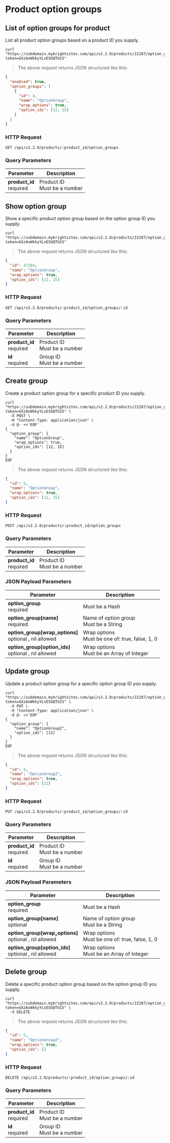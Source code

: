 #  Product option groups

## List of option groups for product

List all product option groups based on a product ID you supply.

```shell
curl "https://subdomain.mybrightsites.com/api/v2.2.0/products/22287/option_groups?token=GXzAxWkkyYLsESGQTU15"
```

> The above request returns JSON structured like this:

```json
{
  "enabled": true,
  "option_groups": [
    {
      "id": 4,
      "name": "OptionGroup",
      "wrap_options": true,
      "option_ids": [12, 15]
    }
  ]
}
```

### HTTP Request

`GET /api/v2.2.0/products/:product_id/option_groups`

### Query Parameters

Parameter | Description
--------- | -----------
<div><strong>product_id </strong></div><div>required</div> | <div>Product ID</div><div>Must be a number</div>


## Show option group

Show a specific product option group based on the option group ID you supply.

```shell
curl "https://subdomain.mybrightsites.com/api/v2.2.0/products/22287/option_groups/4?token=GXzAxWkkyYLsESGQTU15"
```

> The above request returns JSON structured like this:

```json
{
  "id": 47204,
  "name": "OptionGroup",
  "wrap_options": true,
  "option_ids": [12, 15]
}
```

### HTTP Request

`GET /api/v2.2.0/products/:product_id/option_groups/:id`

### Query Parameters

Parameter | Description
--------- | -----------
<div><strong>product_id </strong></div><div>required</div> | <div>Product ID</div><div>Must be a number</div>
<div><strong>id </strong></div><div>required</div> | <div>Group ID</div><div>Must be a number</div>


## Create group

Create a product option group for a specific product ID you supply.

```shell
curl "https://subdomain.mybrightsites.com/api/v2.2.0/products/22287/option_groups?token=GXzAxWkkyYLsESGQTU15" \
  -X POST \
  -H "Content-Type: application/json" \
  -d @- <<'EOF'
{
  "option_group": {
    "name": "OptionGroup",
    "wrap_options": true,
    "option_ids": [12, 15]
  }
}
EOF
```

> The above request returns JSON structured like this:

```json
{
  "id": 5,
  "name": "OptionGroup",
  "wrap_options": true,
  "option_ids": [12, 15]
}
```

### HTTP Request

`POST /api/v2.2.0/products/:product_id/option_groups`

### Query Parameters

Parameter | Description
--------- | -----------
<div><strong>product_id </strong></div><div>required</div> | <div>Product ID</div><div>Must be a number</div>


### JSON Payload Parameters

Parameter | Description
--------- | -----------
<div><strong>option_group </strong></div><div>required</div> | <div>Must be a Hash</div>
<div><strong>option_group[name] </strong></div><div>required</div> | <div>Name of option group</div><div>Must be a String</div>
<div><strong>option_group[wrap_options] </strong></div><div>optional , nil allowed</div> | <div>Wrap options</div><div>Must be one of: true, false, 1, 0</div>
<div><strong>option_group[option_ids] </strong></div><div>optional , nil allowed</div> | <div>Wrap options</div><div>Must be an Array of Integer</div>


## Update group

Update a product option group for a specific option group ID you supply.

```shell
curl "https://subdomain.mybrightsites.com/api/v2.2.0/products/22287/option_groups/5?token=GXzAxWkkyYLsESGQTU15" \
  -X PUT \
  -H "Content-Type: application/json" \
  -d @- <<'EOF'
{
  "option_group": {
    "name": "OptionGroup2",
    "option_ids": [12]
  }
}
EOF
```

> The above request returns JSON structured like this:

```json
{
  "id": 5,
  "name": "OptionGroup2",
  "wrap_options": true,
  "option_ids": [12]
}
```

### HTTP Request

`PUT /api/v2.2.0/products/:product_id/option_groups/:id`

### Query Parameters

Parameter | Description
--------- | -----------
<div><strong>product_id </strong></div><div>required</div> | <div>Product ID</div><div>Must be a number</div>
<div><strong>id </strong></div><div>required</div> | <div>Group ID</div><div>Must be a number</div>


### JSON Payload Parameters

Parameter | Description
--------- | -----------
<div><strong>option_group </strong></div><div>required</div> | <div>Must be a Hash</div>
<div><strong>option_group[name] </strong></div><div>optional</div> | <div>Name of option group</div><div>Must be a String</div>
<div><strong>option_group[wrap_options] </strong></div><div>optional , nil allowed</div> | <div>Wrap options</div><div>Must be one of: true, false, 1, 0</div>
<div><strong>option_group[option_ids] </strong></div><div>optional , nil allowed</div> | <div>Wrap options</div><div>Must be an Array of Integer</div>


## Delete group

Delete a specific product option group based on the option group ID you supply.

```shell
curl "https://subdomain.mybrightsites.com/api/v2.2.0/products/22287/option_groups/5?token=GXzAxWkkyYLsESGQTU15" \
  -X DELETE
```

> The above request returns JSON structured like this:

```json
{
  "id": 5,
  "name": "OptionGroup2",
  "wrap_options": true,
  "option_ids": []
}
```

### HTTP Request

`DELETE /api/v2.2.0/products/:product_id/option_groups/:id`

### Query Parameters

Parameter | Description
--------- | -----------
<div><strong>product_id </strong></div><div>required</div> | <div>Product ID</div><div>Must be a number</div>
<div><strong>id </strong></div><div>required</div> | <div>Group ID</div><div>Must be a number</div>
